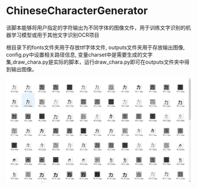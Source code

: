 # ChineseCharacterGenerator
该脚本能够将用户指定的字符输出为不同字体的图像文件，用于训练文字识别的机器学习模型或用于其他文字识别OCR项目

根目录下的fonts文件夹用于存放ttf字体文件, outputs文件夹用于存放输出图像, config.py中设置相关路径信息, 变量charset中是需要生成的文字集,draw_chara.py是实际的脚本，运行draw_chara.py即可在outputs文件夹中得到输出图像。
>
![效果图](/img1.png)
